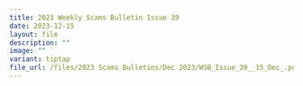 ```yaml
---
title: 2023 Weekly Scams Bulletin Issue 39
date: 2023-12-15
layout: file
description: ""
image: ""
variant: tiptap
file_url: /files/2023 Scams Bulletins/Dec 2023/WSB_Issue_39__15_Dec_.pdf
---
```

